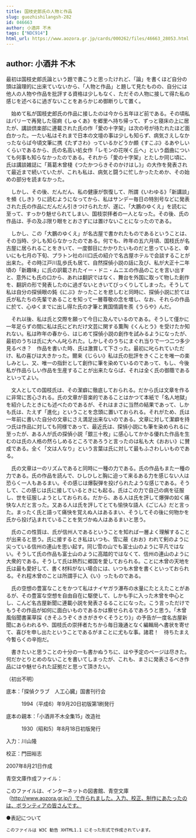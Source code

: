 ```yaml
---
title: 国枝史郎氏の人物と作品
slug: guozhishilangsh-282
id: 046663
author: 小酒井 不木
tags: ["NDC914"]
html_url: https://www.aozora.gr.jp/cards/000262/files/46663_28053.html
---
```


## author: 小酒井 不木

最初は国枝史郎氏論という題で書こうと思ったけれど、「論」を書くほど自分の頭は論理的に出来ていないから、「人物と作品」と題して見たものの、自分には他人の人物や作品を批評する資格は少しもなく、ただその人物に接して得た私の感じを述べるに過ぎないことをあらかじめ御断りして置く。

　始めて私が国枝史郎氏の作品に接したのは今から五年ほど前である。その頃私はパリーで再発した宿痾《しゅくあ》を郷里へ持ち帰って、ずっと寝床の上に居たが、講談倶楽部に連載された氏の作「愛の十字架」は次の号が待たれたほど面白かった。一たい私はそれまで日本の文壇の事は少しも知らず、病気さえしなかったならば今頃文筆に携《たずさわ》っているかどうか頗《すこぶ》るあやしいくらいであるから、氏の名高い処女作「レモンの花咲く丘へ」という戯曲についても何事も知らなかったのである。それから「愛の十字架」とたしか同じ頃に、氏は講談雑誌に「蔦葛木曾棧《つたかつらきそのかけはし》」の大作を発表されて最近まで続いていたが、これも私は、病気と闘うに忙しかったためか、その始めの部分を読まなかった。

　しかし、その後、だんだん、私の健康が恢復して、所謂《いわゆる》「新講談」を頻《しき》りに読むようになってから、私はサンデー毎日の特別号などに発表された氏の作品にだんだん引きつけられたが、遂に、「大鵬のゆくえ」を読むに至って、すっかり魅せられてしまい、国枝崇拝者の一人となった。その後、氏の作品は、手の及ぶ限り眼をとおさずには置けないことになったのである。

　しかし、この「大鵬のゆくえ」が名古屋で書かれたものであるということは、その当時、少しも知らなかったのである。何でも、昨年の五六月頃、国枝氏が名古屋に居られることをきいて、一度御目にかかりたいものだと思っていると、幸いにも七月の下旬、プラトン社の川口氏の紹介で名古屋ホテルで会談することが出来た。その時江戸川乱歩氏も居て、自然探偵小説の話に及び、私が大正十二年頃の「新趣味」に氏の訳載されたイー・ドニ・ムニエの作品のことを言い出すと、意外にも氏の口から、あれは翻訳ではなく、舞台を外国に取って物した創作を、翻訳の形で発表したのに過ぎないときいてびっくりしてしまった。そうして私は自分の探偵眼の鈍《にぶ》かったことを悲しむと同時に、探偵小説に於ては氏が私たちの先輩であることを知って一層尊敬の念を増し、なお、それらの作品に於て、心ゆくまでに出し得た氏の才筆と異国情調を羨《うらや》んだ。

　それ以後、私は氏と交際を願って今日に及んでいるのである。そうして僅かに一年足らずの間に私は氏にどれだけ文芸に関する薫陶《くんとう》を受けたか知れない。私は昨年の春から、はじめて探偵小説の創作を試みるようになったが、最初のうちは氏に大へん叱られた。しかしそのうちにまぐれ当りで一つ二つ多少見るべき？　作品を書いた時、氏は激賞して下さった。最初に叱られていただけ、私の喜びは大きかった。爾来《じらい》私は氏の批評をきくことを唯一の楽しみとし、又、唯一の指針として創作に筆を染めているのであって、もし、今後私が作品らしい作品を生産することが出来たならば、それは全く氏の御蔭であるといってよい。

　文人としての国枝氏は、その潔癖に徹底しておられる。だから氏は文章を作るに非常に苦心される。氏の文章が音楽的であることはかつて本紙で「名人地獄」を紹介したときにも述べたのであるが、それはまさに当然の結果であって、しかも氏は、たえず「進化」ということを念頭に置いておられる。それがため、氏は一年前に書いた自分の文章にさえ満足出来ないのである。文章に対して潔癖を持つ氏は作品に対しても同様であって、最近氏は、探偵小説にも筆を染められるに至ったが、ある人が氏の探偵小説「銀三十枚」に感心してかかる優れた作品を生むのは氏の人格の然らしめるところであろうと言ったのは私も大《おおい》に賛成である。全く「文は人なり」という言葉は氏に対して最もふさわしいものである。

　氏の文章は一のリズムであると同時に一種の力である。氏の作品もまた一種の力である。氏の作品を読んで、ひしひしと胸に迫って来るある力を感じない人は恐らく一人もあるまい。その感じは爆裂弾を投げられたような感じである。そうして、この感じは氏に接しているときにも起る。氏はこの力で自己の病を征服し、世を征服しようとしておられる。だから、ある人は氏を評して爆弾の如く痛快な人だと言った。又ある人は氏を評してとても愉快な語人《ごじん》だと言った。まったく氏と語って痛快を覚えぬ人はあるまい、そうしてその後に何物かを氏から投げ込まれていることを気づかぬ人はあるまいと思う。

　氏のこの性質は、氏が信州人であるということを知れば一層よく理解することが出来ると思う。氏に接するとき私はいつも、雪に蔽《おお》われて剣のように尖っている信州の連山を思い起す。同じ雪の山でも富士山のように平凡ではない。そうして氏の作品も富士山のように高踏的ではなくて、信州の連山のように大衆的である。そうして氏は熱烈に郷国を愛しておられる。ことに木曾の天地を氏は最も愛好して、書く材料がない場合には、いつも木曾を書くといっておられる。それ程木曾のことは所謂手に入《い》ったものである。

　氏の空想の豊富なことをかつて私はナイヤガラ瀑布の水量にたとえたことがあるが、その豊富な空想を自由自在に駆使して、しかも手に入った木曾を中心とし、こんど名古屋新聞に連載小説を発表さるることになった。こう言っただけでもうその作品が如何に面白いものであるかは察せられるであろうと思う。「木曾風俗聞書薬草採《きそふうぞくききがきやくそうとり》」の予告が一度名古屋新聞にあらわれるや、国枝氏の崇拝者たちから毎日幾通となく編輯局へ書状を寄せて、喜びを申し出たということであるがまことに尤もな事。諸君！　待ちたまえ今暫らくの辛抱だ。

　書きたいと思うことの十分の一も書かぬうちに、はや予定のページは尽きた。何だかとりとめのないことを書いてしまったが、これも、まさに発表さるべき作品にはや魅せられた証拠だと思って頂きたい。

（初出不明）













底本：「探偵クラブ　人工心臓」国書刊行会


　　　1994（平成6）年9月20日初版第1刷発行

底本の親本：「小酒井不木全集15」改造社

　　　1930（昭和5）年8月18日初版発行

入力：川山隆

校正：門田裕志

2007年8月21日作成

青空文庫作成ファイル：

このファイルは、インターネットの図書館、青空文庫（http://www.aozora.gr.jp/）で作られました。入力、校正、制作にあたったのは、ボランティアの皆さんです。











●表記について


	このファイルは W3C 勧告 XHTML1.1 にそった形式で作成されています。